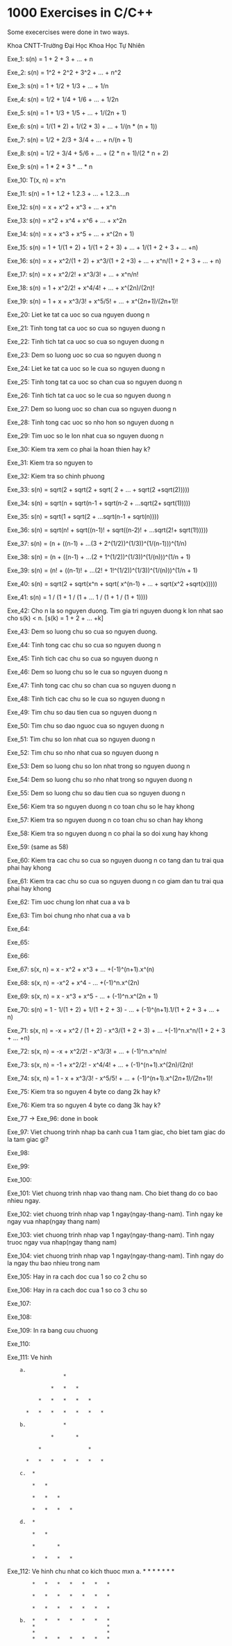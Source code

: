 # 1000 Exercises in C/C++
Some execercises were done in two ways.

Khoa CNTT-Trường Đại Học Khoa Học Tự Nhiên

Exe_1: s(n) = 1 + 2 + 3 + ... + n

Exe_2: s(n) = 1^2 + 2^2 + 3^2 + ... + n^2

Exe_3: s(n) = 1 + 1/2 + 1/3 + ... + 1/n

Exe_4: s(n) = 1/2 + 1/4 + 1/6 + ... + 1/2n

Exe_5: s(n) = 1 + 1/3 + 1/5 + ... + 1/(2n + 1)

Exe_6: s(n) = 1/(1 * 2) + 1/(2 * 3) + ... + 1/(n * (n + 1))

Exe_7: s(n) = 1/2 + 2/3 + 3/4 + ... + n/(n + 1)

Exe_8: s(n) = 1/2 + 3/4 + 5/6 + ... + (2 * n + 1)/(2 * n + 2)

Exe_9: s(n) = 1 * 2 * 3 * ... * n

Exe_10: T(x, n) = x^n

Exe_11: s(n) = 1 + 1.2 + 1.2.3 + ... + 1.2.3....n

Exe_12: s(n) = x + x^2 + x^3 + ... + x^n

Exe_13: s(n) = x^2 + x^4 + x^6 + ... + x^2n

Exe_14: s(n) = x + x^3 + x^5 + ... + x^(2n + 1)

Exe_15: s(n) = 1 + 1/(1 + 2) + 1/(1 + 2 + 3) + ... + 1/(1 + 2 + 3 + ... +n)

Exe_16: s(n) = x + x^2/(1 + 2) + x^3/(1 + 2 +3) + ... + x^n/(1 + 2 + 3 + ... + n)

Exe_17: s(n) = x + x^2/2! + x^3/3! + ... + x^n/n!

Exe_18: s(n) = 1 + x^2/2! + x^4/4! + ... + x^(2n)/(2n)!

Exe_19: s(n) = 1 + x + x^3/3! + x^5/5! + ... + x^(2*n+1)/(2*n+1)!

Exe_20: Liet ke tat ca uoc so cua nguyen duong n

Exe_21: Tinh tong tat ca uoc so cua so nguyen duong n

Exe_22: Tinh tich tat ca uoc so cua so nguyen duong n

Exe_23: Dem so luong uoc so cua so nguyen duong n

Exe_24: Liet ke tat ca uoc so le cua so nguyen duong n

Exe_25: Tinh tong tat ca uoc so chan cua so nguyen duong n

Exe_26: Tinh tich tat ca uoc so le cua so nguyen duong n

Exe_27: Dem so luong uoc so chan cua so nguyen duong n

Exe_28: Tinh tong cac uoc so nho hon so nguyen duong n

Exe_29: Tim uoc so le lon nhat cua so nguyen duong n

Exe_30: Kiem tra xem co phai la hoan thien hay k?

Exe_31: Kiem tra so nguyen to

Exe_32: Kiem tra so chinh phuong

Exe_33: s(n) = sqrt(2 + sqrt(2 + sqrt( 2 + ... + sqrt(2 +sqrt(2)))))

Exe_34: s(n) = sqrt(n + sqrt(n-1 + sqrt(n-2 + ...sqrt(2+ sqrt(1)))))

Exe_35: s(n) = sqrt(1 + sqrt(2 + ...sqrt(n-1 + sqrt(n))))

Exe_36: s(n) = sqrt(n! + sqrt((n-1)! + sqrt((n-2)! + ...sqrt(2!+ sqrt(1!)))))

Exe_37: s(n) = (n + ((n-1) + ...(3 + 2^(1/2))^(1/3))^(1/(n-1)))^(1/n)

Exe_38: s(n) = (n + ((n-1) + ...(2 + 1^(1/2))^(1/3))^(1/(n)))^(1/n + 1)

Exe_39: s(n) = (n! + ((n-1)! + ...(2! + 1!^(1/2))^(1/3))^(1/(n)))^(1/n + 1)

Exe_40: s(n) = sqrt(2 + sqrt(x^n + sqrt( x^(n-1) + ... + sqrt(x^2 +sqrt(x)))))

Exe_41: s(n) = 1 / (1 + 1 / (1 + ... 1 / (1 + 1 / (1 + 1))))

Exe_42: Cho n la so nguyen duong. Tim gia tri nguyen duong k lon nhat sao cho s(k) < n. [s(k) = 1 + 2 + ... +k]

Exe_43: Dem so luong chu so cua so nguyen duong.

Exe_44: Tinh tong cac chu so cua so nguyen duong n

Exe_45: Tinh tich cac chu so cua so nguyen duong n

Exe_46: Dem so luong chu so le cua so nguyen duong n

Exe_47: Tinh tong cac chu so chan cua so nguyen duong n

Exe_48: Tinh tich cac chu so le cua so nguyen duong n

Exe_49: Tim chu so dau tien cua so nguyen duong n

Exe_50: Tim chu so dao nguoc cua so nguyen duong n

Exe_51: Tim chu so lon nhat cua so nguyen duong n

Exe_52: Tim chu so nho nhat cua so nguyen duong n

Exe_53: Dem so luong chu so lon nhat trong so nguyen duong n

Exe_54: Dem so luong chu so nho nhat trong so nguyen duong n

Exe_55: Dem so luong chu so dau tien cua so nguyen duong n

Exe_56: Kiem tra so nguyen duong n co toan chu so le hay khong

Exe_57: Kiem tra so nguyen duong n co toan chu so chan hay khong

Exe_58: Kiem tra so nguyen duong n co phai la so doi xung hay khong

Exe_59: (same as 58)

Exe_60: Kiem tra cac chu so cua so nguyen duong n co tang dan tu trai qua phai hay khong

Exe_61: Kiem tra cac chu so cua so nguyen duong n co giam dan tu trai qua phai hay khong

Exe_62: Tim uoc chung lon nhat cua a va b

Exe_63: Tim boi chung nho nhat cua a va b

Exe_64: 

Exe_65: 

Exe_66:

Exe_67: s(x, n) = x - x^2 + x^3 + ... +(-1)^(n+1).x^(n)

Exe_68: s(x, n) = -x^2 + x^4 - ... +(-1)^n.x^(2n)

Exe_69: s(x, n) = x - x^3 + x^5 - ... + (-1)^n.x^(2n + 1)

Exe_70: s(n) = 1 - 1/(1 + 2) + 1/(1 + 2 + 3) - ... + (-1)^(n+1).1/(1 + 2 + 3 + ... + n)

Exe_71: s(x, n) = -x + x^2 / (1 + 2) - x^3/(1 + 2 + 3) + ... +(-1)^n.x^n/(1 + 2 + 3 + ... +n)

Exe_72: s(x, n) = -x + x^2/2! - x^3/3! + ... + (-1)^n.x^n/n!

Exe_73: s(x, n) = -1 + x^2/2! - x^4/4! + ... + (-1)^(n+1).x^(2n)/(2n)!

Exe_74: s(x, n) = 1 - x + x^3/3! - x^5/5! + ... + (-1)^(n+1).x^(2*n+1)/(2*n+1)!

Exe_75: Kiem tra so nguyen 4 byte co dang 2k hay k?

Exe_76: Kiem tra so nguyen 4 byte co dang 3k hay k?

Exe_77 -> Exe_96: done in book

Exe_97: Viet chuong trinh nhap ba canh cua 1 tam giac, cho biet tam giac do la tam giac gi?

Exe_98:

Exe_99:

Exe_100:

Exe_101: Viet chuong trinh nhap vao thang nam. Cho biet thang do co bao nhieu ngay.

Exe_102: viet chuong trinh nhap vap 1 ngay(ngay-thang-nam). Tinh ngay ke ngay vua nhap(ngay thang nam)

Exe_103: viet chuong trinh nhap vap 1 ngay(ngay-thang-nam). Tinh ngay truoc ngay vua nhap(ngay thang nam)

Exe_104: viet chuong trinh nhap vap 1 ngay(ngay-thang-nam). Tinh ngay do la ngay thu bao nhieu trong nam

Exe_105: Hay in ra cach doc cua 1 so co 2 chu so

Exe_106: Hay in ra cach doc cua 1 so co 3 chu so

Exe_107: 

Exe_108:

Exe_109: In ra bang cuu chuong

Exe_110:

Exe_111: Ve hinh

        a.
                      *
        
                  *   *   *
                  
              *   *   *   *   *
              
          *   *   *   *   *   *   *
          
        b.            *
        
                  *       *
                  
              *               *
              
          *   *   *   *   *   *   *
          
        c.  *
        
            *   *
            
            *   *   *
            
            *   *   *   *
            
        d.  *
        
            *   *
            
            *       *
            
            *   *   *   *
            
 
Exe_112: Ve hinh chu nhat co kich thuoc mxn
        a.  *   *   *   *   *   *   *
        
            *   *   *   *   *   *   *
            
            *   *   *   *   *   *   *
            
            *   *   *   *   *   *   *
        
        b.  *   *   *   *   *   *   *
            *                       *
            *                       *
            *   *   *   *   *   *   *
        
